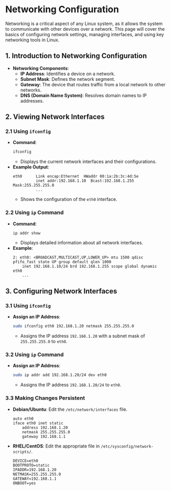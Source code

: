 # Networking Configuration

Networking is a critical aspect of any Linux system, as it allows the system to communicate with other devices over a network. This page will cover the basics of configuring network settings, managing interfaces, and using key networking tools in Linux.

## 1. Introduction to Networking Configuration

- **Networking Components**:
  - **IP Address**: Identifies a device on a network.
  - **Subnet Mask**: Defines the network segment.
  - **Gateway**: The device that routes traffic from a local network to other networks.
  - **DNS (Domain Name System)**: Resolves domain names to IP addresses.

## 2. Viewing Network Interfaces

### 2.1 Using `ifconfig`

- **Command**:
  ```bash
  ifconfig
  ```
  - Displays the current network interfaces and their configurations.
- **Example Output**:
  ```plaintext
  eth0      Link encap:Ethernet  HWaddr 00:1a:2b:3c:4d:5e  
            inet addr:192.168.1.10  Bcast:192.168.1.255  Mask:255.255.255.0
            ...
  ```
  - Shows the configuration of the `eth0` interface.

### 2.2 Using `ip` Command

- **Command**:
  ```bash
  ip addr show
  ```
  - Displays detailed information about all network interfaces.
- **Example**:
  ```plaintext
  2: eth0: <BROADCAST,MULTICAST,UP,LOWER_UP> mtu 1500 qdisc pfifo_fast state UP group default qlen 1000
      inet 192.168.1.10/24 brd 192.168.1.255 scope global dynamic eth0
      ...
  ```

## 3. Configuring Network Interfaces

### 3.1 Using `ifconfig`

- **Assign an IP Address**:
  ```bash
  sudo ifconfig eth0 192.168.1.20 netmask 255.255.255.0
  ```
  - Assigns the IP address `192.168.1.20` with a subnet mask of `255.255.255.0` to `eth0`.

### 3.2 Using `ip` Command

- **Assign an IP Address**:
  ```bash
  sudo ip addr add 192.168.1.20/24 dev eth0
  ```
  - Assigns the IP address `192.168.1.20/24` to `eth0`.

### 3.3 Making Changes Persistent

- **Debian/Ubuntu**: Edit the `/etc/network/interfaces` file.
  ```plaintext
  auto eth0
  iface eth0 inet static
      address 192.168.1.20
      netmask 255.255.255.0
      gateway 192.168.1.1
  ```
- **RHEL/CentOS**: Edit the appropriate file in `/etc/sysconfig/network-scripts/`.
  ```plaintext
  DEVICE=eth0
  BOOTPROTO=static
  IPADDR=192.168.1.20
  NETMASK=255.255.255.0
  GATEWAY=192.168.1.1
  ONBOOT=yes
  ```
